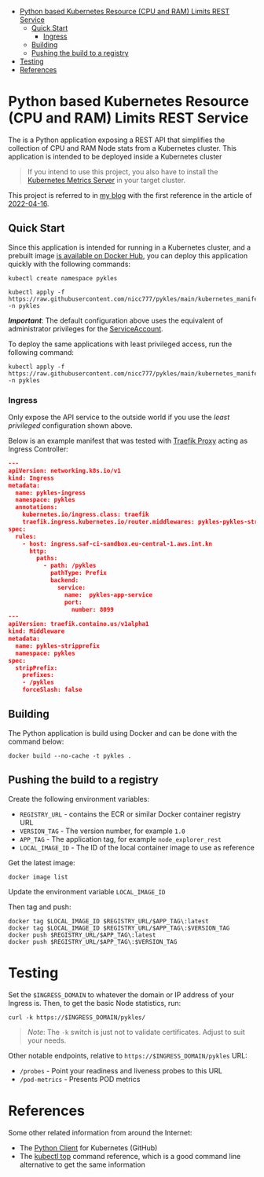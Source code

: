 
- [Python based Kubernetes Resource (CPU and RAM) Limits REST Service](#python-based-kubernetes-resource-cpu-and-ram-limits-rest-service)
  - [Quick Start](#quick-start)
    - [Ingress](#ingress)
  - [Building](#building)
  - [Pushing the build to a registry](#pushing-the-build-to-a-registry)
- [Testing](#testing)
- [References](#references)

# Python based Kubernetes Resource (CPU and RAM) Limits REST Service

The is a Python application exposing a REST API that simplifies the collection of CPU and RAM Node stats from a Kubernetes cluster. This application is intended to be deployed inside a Kubernetes cluster

> If you intend to use this project, you also have to install the [Kubernetes Metrics Server](https://github.com/kubernetes-sigs/metrics-server) in your target cluster.

This project is referred to in [my blog](https://www.nicc777.com/) with the first reference in the article of [2022-04-16](https://www.nicc777.com/blog/2022/2022-04-16.html).

## Quick Start

Since this application is intended for running in a Kubernetes cluster, and a prebuilt image [is available on Docker Hub](https://hub.docker.com/r/nicc777/pykles), you can deploy this application quickly with the following commands:

```shell
kubectl create namespace pykles

kubectl apply -f https://raw.githubusercontent.com/nicc777/pykles/main/kubernetes_manifests/pykles.yaml -n pykles
```

_**Important**_: The default configuration above uses the equivalent of administrator privileges for the [ServiceAccount](https://kubernetes.io/docs/tasks/configure-pod-container/configure-service-account/).

To deploy the same applications with least privileged access, run the following command:

```shell
kubectl apply -f https://raw.githubusercontent.com/nicc777/pykles/main/kubernetes_manifests/pykles_least_privileged.yaml -n pykles
```

### Ingress

Only expose the API service to the outside world if you use the *least privileged* configuration shown above.

Below is an example manifest that was tested with [Traefik Proxy](https://traefik.io/traefik/) acting as Ingress Controller:

```json
---
apiVersion: networking.k8s.io/v1
kind: Ingress
metadata:
  name: pykles-ingress
  namespace: pykles
  annotations:
    kubernetes.io/ingress.class: traefik
    traefik.ingress.kubernetes.io/router.middlewares: pykles-pykles-stripprefix@kubernetescrd
spec:
  rules:
    - host: ingress.saf-ci-sandbox.eu-central-1.aws.int.kn
      http:
        paths:
          - path: /pykles
            pathType: Prefix
            backend:
              service:
                name:  pykles-app-service
                port:
                  number: 8099
---
apiVersion: traefik.containo.us/v1alpha1
kind: Middleware
metadata:
  name: pykles-stripprefix
  namespace: pykles
spec:
  stripPrefix:
    prefixes:
    - /pykles
    forceSlash: false
```

## Building

The Python application is build using Docker and can be done with the command below:

```shell
docker build --no-cache -t pykles .
```

## Pushing the build to a registry

Create the following environment variables:

* `REGISTRY_URL` - contains the ECR or similar Docker container registry URL
* `VERSION_TAG` - The version number, for example `1.0`
* `APP_TAG` - The application tag, for example `node_explorer_rest`
* `LOCAL_IMAGE_ID` - The ID of the local container image to use as reference

Get the latest image:

```shell
docker image list
```

Update the environment variable `LOCAL_IMAGE_ID`

Then tag and push:

```shell
docker tag $LOCAL_IMAGE_ID $REGISTRY_URL/$APP_TAG\:latest
docker tag $LOCAL_IMAGE_ID $REGISTRY_URL/$APP_TAG\:$VERSION_TAG
docker push $REGISTRY_URL/$APP_TAG\:latest
docker push $REGISTRY_URL/$APP_TAG\:$VERSION_TAG
```

# Testing

Set the `$INGRESS_DOMAIN` to whatever the domain or IP address of your Ingress is. Then, to get the basic Node statistics, run:

```shell
curl -k https://$INGRESS_DOMAIN/pykles/
```

> _*Note*_: The `-k` switch is just not to validate certificates. Adjust to suit your needs.

Other notable endpoints, relative to `https://$INGRESS_DOMAIN/pykles` URL:

* `/probes` - Point your readiness and liveness probes to this URL
* `/pod-metrics` - Presents POD metrics

# References

Some other related information from around the Internet:

* The [Python Client](https://github.com/kubernetes-client/python/tree/master/kubernetes) for Kubernetes (GitHub)
* The [kubectl top](https://kubernetes.io/docs/reference/generated/kubectl/kubectl-commands#top) command reference, which is a good command line alternative to get the same information


